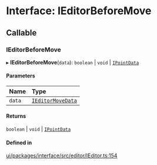 # Interface: IEditorBeforeMove

## Callable

### IEditorBeforeMove

▸ **IEditorBeforeMove**(`data`): `boolean` \| `void` \| [`IPointData`](IPointData.md)

#### Parameters

| Name | Type |
| :------ | :------ |
| `data` | [`IEditorMoveData`](IEditorMoveData.md) |

#### Returns

`boolean` \| `void` \| [`IPointData`](IPointData.md)

#### Defined in

[ui/packages/interface/src/editor/IEditor.ts:154](https://github.com/leaferjs/leafer-ui/blob/6deed4d/packages/interface/src/editor/IEditor.ts#L154)
